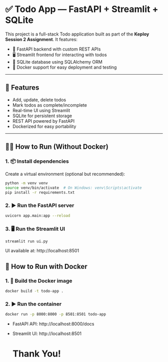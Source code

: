 # ✅ Todo App — FastAPI + Streamlit + SQLite

This project is a full-stack Todo application built as part of the **Keploy Session 2 Assignment**. It features:

- 🚀 FastAPI backend with custom REST APIs
- 🖥️ Streamlit frontend for interacting with todos
- 💾 SQLite database using SQLAlchemy ORM
- 🐳 Docker support for easy deployment and testing

---

## 📌 Features

- Add, update, delete todos
- Mark todos as complete/incomplete
- Real-time UI using Streamlit
- SQLite for persistent storage
- REST API powered by FastAPI
- Dockerized for easy portability

---

## 🧑‍💻 How to Run (Without Docker)

### 1. 📦 Install dependencies

Create a virtual environment (optional but recommended):

```bash
python -m venv venv
source venv/bin/activate  # On Windows: venv\Scripts\activate
pip install -r requirements.txt
```

### 2. ▶️ Run the FastAPI server
```bash
uvicorn app.main:app --reload
```

### 3. 🖥️ Run the Streamlit UI
```bash
streamlit run ui.py
```
UI available at: http://localhost:8501

## 🐳 How to Run with Docker

### 1. 🔨 Build the Docker image
```bash
docker build -t todo-app .
```

### 2. ▶️ Run the container
```bash
docker run -p 8000:8000 -p 8501:8501 todo-app
```
- FastAPI API: http://localhost:8000/docs
- Streamlit UI: http://localhost:8501

  # Thank You!
